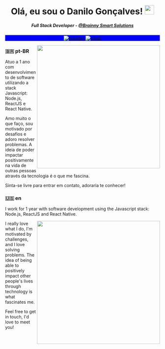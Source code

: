 <h1 align="center">Olá, eu sou o Danilo Gonçalves! <img src="https://raw.githubusercontent.com/kaueMarques/kaueMarques/master/hi.gif" width="30px"></h1>

<h5 align="center">
  Full Stack Developer - <a href="https://www.linkedin.com/company/brainnyss/">@Brainny Smart Solutions</a>
</h5>

<p align="center" style="background:blue">
  <a href="https://www.linkedin.com/in/goncadanilo/" target="_blank">
    <img align="center" src="https://img.shields.io/badge/-goncadanilo-0a66c2?style=flat-square&logo=Linkedin&logoColor=white" alt="linkedin"/>
  </a>
  <a href="mailto:gonca.danilo@gmail.com">
    <img align="center" src="https://img.shields.io/badge/-gonca.danilo-0a66c2?style=flat-square&logo=Gmail&logoColor=white" alt="gmail"/>
  </a>
</p>

<!-- <img align="right" width="300em" height="300em" src="https://tenor.com/view/programmers-go-internet-technologists-researching-technologist-gif-3757206632821927062.gif"/> -->

<img align="right" width="400em" src="https://tenor.com/view/cat-robot-gif-13094241.gif"/>

  
<h3>🇧🇷 pt-BR</h3>

Atuo a 1 ano com desenvolvimento de software utilizando a stack Javascript: Node.js, ReactJS e React Native.

Amo muito o que faço, sou motivado por desafios e adoro resolver problemas. A ideia de poder impactar positivamente na vida de outras pessoas através da tecnologia é o que me fascina.

Sinta-se livre para entrar em contato, adoraria te conhecer!


<h3>🇺🇸 en</h3>

I work for 1 year with software development using the Javascript stack: Node.js, ReactJS and React Native.

<img align="right" width="400em" src="https://tenor.com/view/impulso-impulser-remote-work-remote-dev-gif-16996553.gif"/>

I really love what I do, I'm motivated by challenges, and I love solving problems. The idea of being able to positively impact other people's lives through technology is what fascinates me.

Feel free to get in touch, I'd love to meet you!
